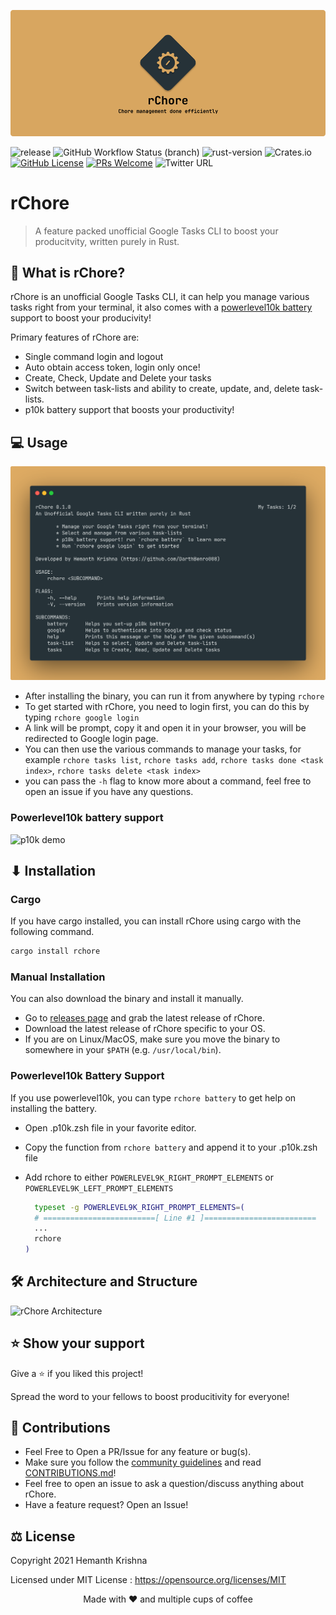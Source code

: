 ![rChore Banner](assets/banner.png)

![release](https://img.shields.io/github/v/release/DarthBenro008/rchore)
![GitHub Workflow Status (branch)](https://img.shields.io/github/workflow/status/DarthBenro008/rchore/CrossPlatformBuild/master)
![rust-version](https://img.shields.io/badge/rust-v1.5.2-green)
![Crates.io](https://img.shields.io/crates/d/rchore)
[![GitHub License](https://img.shields.io/github/license/aryan9600/cowin-notifier)](https://github.com/aryan9600/cowin-notifier/blob/master/LICENSE)
[![PRs Welcome](https://img.shields.io/badge/PRs-welcome-brightgreen.svg)](https://github.com/aryan9600/cowin-notifier/issues/new/choose)
![Twitter URL](https://img.shields.io/twitter/url?style=social&url=https%3A%2F%2Fgithub.com%2FDarthBenro008%2Frchore)
# rChore

> A feature packed unofficial Google Tasks CLI to boost your producitvity, written purely in Rust.

## 🤔 What is rChore?

rChore is an unofficial Google Tasks CLI, it can help you manage various tasks right from your terminal, it also comes with a [powerlevel10k battery](https://github.com/romkatv/powerlevel10k#extremely-customizable) support to boost your producivity!

Primary features of rChore are:

- Single command login and logout
- Auto obtain access token, login only once!
- Create, Check, Update and Delete your tasks
- Switch between task-lists and ability to create, update, and, delete task-lists.
- p10k battery support that boosts your productivity!

## 💻 Usage

![rChore Usage](assets/overview.png)

- After installing the binary, you can run it from anywhere by typing `rchore`
- To get started with rChore, you need to login first, you can do this by typing `rchore google login`
- A link will be prompt, copy it and open it in your browser, you will be redirected to Google login page.
- You can then use the various commands to manage your tasks, for example `rchore tasks list`, `rchore tasks add`, `rchore tasks done <task index>`, `rchore tasks delete <task index>`
- you can pass the `-h` flag to know more about a command, feel free to open an issue if you have any questions.

### Powerlevel10k battery support

![p10k demo]()

## ⬇ Installation

### Cargo

If you have cargo installed, you can install rChore using cargo with the following command.

```bash
cargo install rchore
```

### Manual Installation

You can also download the binary and install it manually.

- Go to [releases page](https://github.com/DarthBenro008/rchore/releases) and grab the latest release of rChore.
- Download the latest release of rChore specific to your OS.
- If you are on Linux/MacOS, make sure you move the binary to somewhere in your `$PATH` (e.g. `/usr/local/bin`).

### Powerlevel10k Battery Support

If you use powerlevel10k, you can type `rchore battery` to get help on installing the battery.

- Open .p10k.zsh file in your favorite editor.
- Copy the function from `rchore battery` and append it to your .p10k.zsh file
- Add rchore to either `POWERLEVEL9K_RIGHT_PROMPT_ELEMENTS` or `POWERLEVEL9K_LEFT_PROMPT_ELEMENTS`
  
  ```bash
    typeset -g POWERLEVEL9K_RIGHT_PROMPT_ELEMENTS=(
    # =========================[ Line #1 ]=========================
    ...      
    rchore
  )
  ````

## 🛠 Architecture and Structure

![rChore Architecture](assets/architecture.png)

## ⭐ Show your support

Give a ⭐ if you liked this project!

Spread the word to your fellows to boost producitivity for everyone!

## 🤝 Contributions

- Feel Free to Open a PR/Issue for any feature or bug(s).
- Make sure you follow the [community guidelines](https://docs.github.com/en/github/site-policy/github-community-guidelines) and read [CONTRIBUTIONS.md](https://github.com/DarthBenro008/rchore/CONTRIBUTIONS.md)!
- Feel free to open an issue to ask a question/discuss anything about rChore.
- Have a feature request? Open an Issue!

## ⚖ License

Copyright 2021 Hemanth Krishna

Licensed under MIT License : https://opensource.org/licenses/MIT

<p align="center">Made with ❤ and multiple cups of coffee</p>
